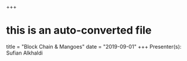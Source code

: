 +++
# this is an auto-converted file
title = "Block Chain & Mangoes"
date = "2019-09-01"
+++
Presenter(s): Sufian Alkhaldi

